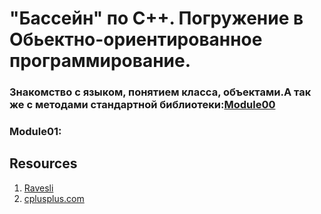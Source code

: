 # "Бассейн" по С++. Погружение в Обьектно-ориентированное программирование.

### Знакомство с языком, понятием класса, объектами.А так же с методами стандартной библиотеки:[Module00](https://github.com/odgigodji/CPP/tree/master/CPP00)

### Module01:

## Resources
1. [Ravesli](https://ravesli.com/uroki-cpp/)
2. [cplusplus.com](https://www.cplusplus.com/)
